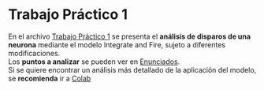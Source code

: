 # Trabajo Práctico 1
En el archivo [Trabajo Práctico 1](https://github.com/LautaroOchotorena/Redes-Neuronales/blob/main/Trabajo%20Pr%C3%A1ctico%201/Trabajo%20Pr%C3%A1ctico%201.pdf) se presenta el **análisis de disparos de una neurona** mediante el modelo Integrate and Fire, sujeto a diferentes modificaciones.
<br>
Los **puntos a analizar** se pueden ver en [Enunciados](https://github.com/LautaroOchotorena/Redes-Neuronales/blob/main/Trabajo%20Pr%C3%A1ctico%201/Enunciados.pdf). 
<br>
Si se quiere encontrar un análisis más detallado de la aplicación del modelo, se **recomienda** ir a [Colab](https://github.com/LautaroOchotorena/Redes-Neuronales/blob/main/Trabajo%20Pr%C3%A1ctico%201/Colab.ipynb)
